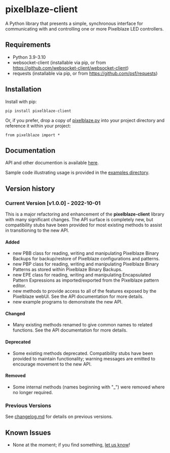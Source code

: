 # pixelblaze-client
A Python library that presents a simple, synchronous interface for communicating with and
controlling one or more Pixelblaze LED controllers. 

## Requirements
- Python 3.9-3.10
- websocket-client (installable via pip, or from https://github.com/websocket-client/websocket-client)
- requests (installable via pip, or from https://github.com/psf/requests)

## Installation
Install with pip:

```pip install pixelblaze-client```

Or, if you prefer, drop a copy of [pixelblaze.py](https://github.com/zranger1/pixelblaze-client/blob/main/pixelblaze-client/pixelblaze.py) into your project directory and reference it within your project:

```from pixelblaze import *```

## Documentation

API and other documention is available [here](https://github.com/zranger1/pixelblaze-client/blob/main/docs/index.md).

Sample code illustrating usage is provided in the [examples directory](https://github.com/zranger1/pixelblaze-client/blob/main/pixelblaze-client/examples).

## Version history

### Current Version [**v1.0.0**] - 2022-10-01

This is a major refactoring and enhancement of the **pixelblaze-client** library with many significant changes. The API surface is completely new, but compatibility stubs have been provided for most existing methods to assist in transitioning to the new API.

#### Added

* new PBB class for reading, writing and manipulating Pixelblaze Binary Backups for backup/restore of Pixelblaze configurations and patterns.
* new PBP class for reading, writing and manipulating Pixelblaze Binary Patterns as stored within Pixelblaze Binary Backups.
* new EPE class for reading, writing and manipulating Encapsulated Pattern Expressions as imported/exported from the Pixelblaze pattern editor.
* new methods to provide access to all of the features exposed by the Pixelblaze webUI. See the API documentation for more details.
* new example programs to demonstrate the new API.

#### Changed

* Many existing methods renamed to give common names to related functions.  See the API documentation for more details.

#### Deprecated

* Some existing methods deprecated.  Compatibility stubs have been provided to maintain functionality; warning messages are emitted to encourage movement to the new API.

#### Removed

* Some internal methods (names beginning with "_") were removed where no longer required.

### Previous Versions

See [changelog.md](https://github.com/zranger1/pixelblaze-client/blob/main/changelog.md) for details on previous versions.

## Known Issues
- None at the moment; if you find something, [let us know](https://github.com/zranger1/pixelblaze-client/issues/new/choose)!
